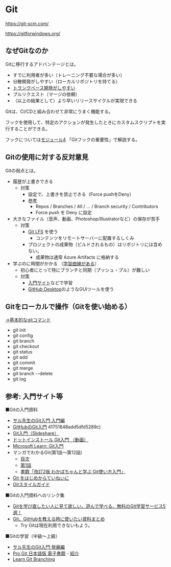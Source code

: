 # Git

https://git-scm.com/

https://gitforwindows.org/


## なぜGitなのか

Gitに移行するアドバンテージとは。

- すでに利用者が多い（トレーニング不要な場合が多い）
- 分散開発がしやすい（ローカルリポジトリを持てる）
- [トランクベース開発がしやすい](https://cloud.google.com/architecture/devops/devops-tech-trunk-based-development?hl=ja)
- プルリクエスト（マージの依頼）
- （以上の結果として）より早いリリースサイクルが実現できる

Gitは、CI/CDと組み合わせて非常にうまく機能する。

フックを使用して、特定のアクションが発生したときにカスタムスクリプトを実行することができる。

フックについては[モジュール4](mod04.md) 「Gitフックの重要性」で解説する。

## Gitの使用に対する反対意見

Gitの弱点とは。

- 履歴が上書きできる
  - 対策
    - 設定で、上書きを禁止できる（Force pushをDeny）
    - [参考](https://qiita.com/KoKeCross/items/243f7b40ef0461f0de1e)
      - Repos / Branches / All / ... / Branch security / Contributors
      - Force push を Deny に設定
- 大きなファイル（音声、動画、Photoshop/Illustratorなど）の保存が苦手
  - 対策
    - [Git LFS](https://git-lfs.github.com/) を使う
      - コンテンツをリモートサーバーに配置するしくみ
    - プロジェクトの成果物（ビルドされるもの）はリポジトリには含めない。
      - 成果物は通常 Azure Artifacts に格納する
- 学ぶのに時間がかかる （[学習曲線がある](https://tsuhon.jp/column/7582)）
  - 初心者にとって特にブランチと同期（プッシュ・プル）が難しい
  - 対策
    - [入門サイト](https://qiita.com/yuyakato/items/41751848add5dfd5289c)などで学習
    - [GitHub Desktop](https://desktop.github.com/)のようなGUIツールを使う

## Gitをローカルで操作（Gitを使い始める）

[→基本的なgitコマンド](mod02-02-01-git-commands.md)

- git init
- git config
- git branch
- git checkout
- git status
- git add
- git commit
- git merge
- git branch --delete
- git log

## 参考: 入門サイト等

■Gitの入門資料

- [サル先生のGit入門 入門編](https://backlog.com/ja/git-tutorial/intro/01/) 
- [GitHubのGit入門](https://docs.github.com/ja/get-started)
41751848add5dfd5289c)
- [Git入門（Slideshare）](https://www.slideshare.net/y-uti/git-41040074)
- [ドットインストール Git入門 （動画）](https://dotinstall.com/lessons/basic_git)
- [Microsoft Learn: Git入門](https://docs.microsoft.com/ja-jp/learn/modules/intro-to-git/)
- マンガでわかるGit(第1話～第12話)
  - [目次](https://next.rikunabi.com/journal/tag/webdesign-manga/)
  - [第1話](https://next.rikunabi.com/journal/20160526_t12_iq/)
  - [書籍「改訂2版 わかばちゃんと学ぶ Git使い方入門」](https://www.amazon.co.jp/%E6%94%B9%E8%A8%822%E7%89%88-%E3%82%8F%E3%81%8B%E3%81%B0%E3%81%A1%E3%82%83%E3%82%93%E3%81%A8%E5%AD%A6%E3%81%B6-Git%E4%BD%BF%E3%81%84%E6%96%B9%E5%85%A5%E9%96%80%E3%80%88GitHub%E3%80%81SourceTree%E3%80%81%E3%82%B3%E3%83%9E%E3%83%B3%E3%83%89%E6%93%8D%E4%BD%9C%E5%AF%BE%E5%BF%9C%E3%80%89-%E6%B9%8A%E5%B7%9D-%E3%81%82%E3%81%84/dp/4863543433)
- [Git をはじめからていねいに](https://github.com/Shinpeim/introduction-to-git)
- [Gitスタイルガイド](https://github.com/objectx/git-style-guide)

■Gitの入門資料へのリンク集
- [Gitを学び直したい人に見て欲しい。遊んで学べる、無料のGit学習サービス5選！](https://omuriceman.hatenablog.com/entry/enjoy-git)
- [Git、GitHubを教える時に使いたい資料まとめ](https://qiita.com/yuyakato/items/41751848add5dfd5289c)
  - Try Gitは現在利用できないもよう。

■Gitの学習（中級～上級）

- [サル先生のGit入門 発展編](https://backlog.com/ja/git-tutorial/stepup/01/) 
- [Pro Git 日本語版 電子書籍](http://git-scm.com/book/ja/v2) - [紹介](https://progit-ja.github.io/)
- [Learn Git Branching](https://k.swd.cc/learnGitBranching-ja/)
